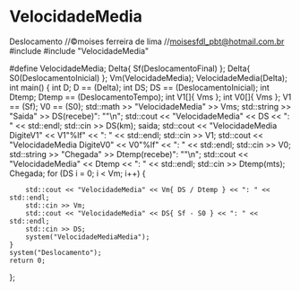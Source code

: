 # VelocidadeMedia
Deslocamento
//©moises ferreira de lima
//moisesfdl_pbt@hotmail.com.br
#include <iostream>
#include "VelocidadeMedia"

#define VelocidadeMedia;
Delta{ Sf(DeslocamentoFinal) };
Delta{ S0(DeslocamentoInicial) };
Vm(VelocidadeMedia);
VelocidadeMedia(Delta);
int main()
{
	int D;
	D == (Delta);
	int DS;
	DS == (DeslocamentoInicial);
	int Dtemp;
	Dtemp == (DeslocamentoTempo);
	int V1[]{ Vms };
	int V0[]{ Vms };
	V1 == (Sf);
	V0 == (S0);
	std::math >> "VelocidadeMedia" >> Vms;
	std::string >> "Saida" >> DS(recebe)": ""\n";
	std::cout << "VelocidadeMedia" << DS << ": " << std::endl;
	std::cin >> DS(km);
	saida;
	std::cout << "VelocidadeMedia DigiteV1" << V1"%lf" << ": " << std::endl;
	std::cin >> V1;
	std::cout << "VelocidadeMedia DigiteV0" << V0"%lf" << ": " << std::endl;
	std::cin >> V0;
	std::string >> "Chegada" >> Dtemp(recebe)": ""\n";
	std::cout << "VelocidadeMedia" << Dtemp << ": " << std::endl;
	std::cin >> Dtemp(mts);
	Chegada;
	for (DS i = 0; i < Vm; i++)
	{

		std::cout << "VelocidadeMedia" << Vm{ DS / Dtemp } << ": " << std::endl;
		std::cin >> Vm;
		std::cout << "VelocidadeMedia" << DS{ Sf - S0 } << ": " << std::endl;
		std::cin >> DS;
		system("VelocidadeMediaMedia");
	}
	system("Deslocamento");
	return 0;
};
